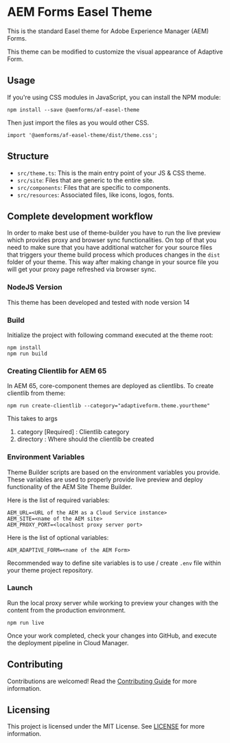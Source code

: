 # AEM Forms Easel Theme

This is the standard Easel theme for Adobe Experience Manager (AEM) Forms.

This theme can be modified to customize the visual appearance of Adaptive Form.

## Usage

If you're using CSS modules in JavaScript, you can install the NPM module:

```
npm install --save @aemforms/af-easel-theme
```

Then just import the files as you would other CSS.

```
import '@aemforms/af-easel-theme/dist/theme.css';
```

## Structure

* `src/theme.ts`: This is the main entry point of your JS & CSS theme.
* `src/site`: Files that are generic to the entire site.
* `src/components`: Files that are specific to components.
* `src/resources`: Associated files, like icons, logos, fonts.


## Complete development workflow

In order to make best use of theme-builder you have to run the live preview which provides proxy and browser sync functionalities. On top of that you need to make sure that you have additional watcher for your source files that triggers your theme build process which produces changes in the `dist` folder of your theme. This way after making change in your source file you will get your proxy page refreshed via browser sync.

### NodeJS Version
This theme has been developed and tested with node version 14

### Build

Initialize the project with following command executed at the theme root:

```
npm install
npm run build
```

### Creating Clientlib for AEM 65
In AEM 65, core-component themes are deployed as clientlibs. To create clientlib from theme:
```
npm run create-clientlib --category="adaptiveform.theme.yourtheme"
```
This takes to args 
1. category [Required] : Clientlib category
2. directory : Where should the clientlib be created

### Environment Variables

Theme Builder scripts are based on the environment variables you provide. These variables are used to properly provide live preview and deploy functionality of the AEM Site Theme Builder. 

Here is the list of required variables:

```
AEM_URL=<URL of the AEM as a Cloud Service instance>
AEM_SITE=<name of the AEM site>
AEM_PROXY_PORT=<localhost proxy server port>
```
Here is the list of optional variables:

```
AEM_ADAPTIVE_FORM=<name of the AEM Form>
```
Recommended way to define site variables is to use / create `.env` file within your theme project repository.

### Launch

Run the local proxy server while working to preview your changes with the content from the production environment.

```
npm run live
```

 Once your work completed, check your changes into GitHub, and execute the deployment pipeline in Cloud Manager.

## Contributing

Contributions are welcomed! Read the [Contributing Guide](.github/CONTRIBUTING.md) for more information.

## Licensing

This project is licensed under the MIT License. See [LICENSE](LICENSE) for more information.
